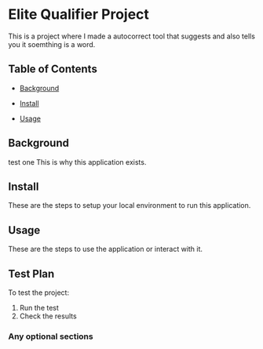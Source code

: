 # **Elite Qualifier Project**

This is a project where I made a autocorrect tool that suggests and also tells you it soemthing is a word.

## Table of Contents

- [Background](#background)

- [Install](#install)

- [Usage](#usage)

## Background
test one
This is why this application exists.

## Install

These are the steps to setup your local environment to run this application.

## Usage

These are the steps to use the application or interact with it.

## Test Plan

To test the project:

1.  Run the test
2.  Check the results

### Any optional sections